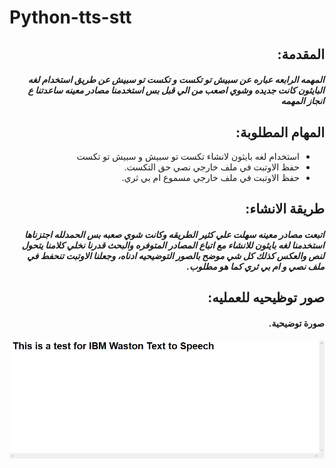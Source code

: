 # Python-tts-stt




<div dir="rtl">

## المقدمة:

##### المهمه الرابعه عباره عن سبيش تو تكست و تكست تو سبيش عن طريق استخدام لغه البايثون كانت جديده وشوي اصعب من الي قبل بس استخدمنا مصادر معينه ساعدتنا ع انجاز المهمه


## المهام المطلوبة:


<ul>
  <li>استخدام لغه بايثون لانشاء تكست تو سبيش و سبيش تو تكست</li>
  <li>حفظ الاوتبت في ملف خارجي نصي حق التكست.</li>
  <li>حفظ الاوتبت في ملف خارجي مسموع ام بي ثري.</li>

  

</ul>

## طريقة الانشاء:
 
##### اتبعت مصادر معينه سهلت علي كثير الطريقه وكانت شوي صعبه بس الحمدلله اجتزناها استخدمنا لغه بايثون للانشاء مع اتباع المصادر المتوفره والبحث قدرنا نخلي كلامنا يتحول لنص والعكس كذلك كل شي موضح بالصور التوضيحيه ادناه، وجعلنا الاوتبت تنحفط في ملف نصي و ام بي ثري كما هو مطلوب. 




## صور توظيحيه للعمليه:

#### صورة توضيحية.

![](ex.jpg)






